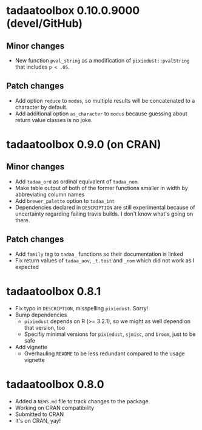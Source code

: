 # tadaatoolbox 0.10.0.9000 (devel/GitHub)

## Minor changes
* New function `pval_string` as a modification of `pixiedust::pvalString` that includes `p < .05`.

## Patch changes
* Add option `reduce` to `modus`, so multiple results will be concatenated to a character by default.
* Add additional option `as_character` to `modus` because guessing about return value classes is no joke.

# tadaatoolbox 0.9.0 (on CRAN)

## Minor changes
* Add `tadaa_ord` as ordinal equivalent of `tadaa_nom`.
* Make table output of both of the former functions smaller in width by abbreviating column names
* Add `brewer_palette` option to `tadaa_int`
* Dependencies declared in `DESCRIPTION` are still experimental because of uncertainty regarding failing travis builds. I don't know what's going on there.

## Patch changes
* Add `family` tag to `tadaa_` functions so their documentation is linked
* Fix return values of `tadaa_aov`, `_t.test` and `_nom` which did not work as I expected

# tadaatoolbox 0.8.1

* Fix typo in `DESCRIPTION`, misspelling `pixiedust`. Sorry!
* Bump dependencies
    - `pixiedust` depends on R (>= 3.2.1), so we might as well depend on that version, too
    - Specifiy minimal versions for `pixiedust`, `sjmisc`, and `broom`, just to be safe
* Add vignette
    - Overhauling `README` to be less redundant compared to the usage vignette

# tadaatoolbox 0.8.0

* Added a `NEWS.md` file to track changes to the package.
* Working on CRAN compatibility
* Submitted to CRAN
* It's on CRAN, yay!
